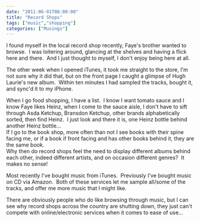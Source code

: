 ```yaml
---
date: "2011-06-01T08:00:00"
title: "Record Shops"
tags: ["music","shopping"]
categories: ["Musings"]
---
```


I found myself in the local record shop recently, Faye's brother wanted to browse.  I was loitering around, glancing at the shelves and having a flick here and there.  And I just thought to myself, I don't enjoy being here at all.

The other week when I opened iTunes, it took me straight to the store, I'm not sure why it did that, but on the front page I caught a glimpse of Hugh Laurie's new album.  Within ten minutes I had sampled the tracks, bought it, and sync'd it to my iPhone.




When I go food shopping, I have a list.  I know I want tomato sauce and I know Faye likes Heinz, when I come to the sauce aisle, I don't have to sift through Asda Ketchup, Bransdon Ketchup, other brands alphabetically sorted, then find Heinz.  I just look and there it is, one Heinz bottle behind another Heinz bottle...<br />
If I go to the book shop, more often than not I see books with their spine facing me, or if a book if front facing and has other books behind it, they are the same book.<br />
Why then do record shops feel the need to display different albums behind each other, indeed different artists, and on occasion different genres?  It makes no sense!




Most recently I've bought music from iTunes.  Previously I've bought music on CD via Amazon.  Both of these services let me sample all/some of the tracks, and offer me more music that I might like.




There are obviously people who do like browsing through music, but I can see why record shops across the country are shutting down, they just can't compete with online/electronic services when it comes to ease of use...
